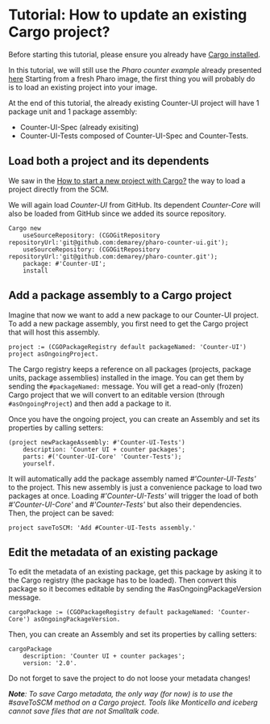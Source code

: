 # Tutorial: How to update an existing Cargo project?

Before starting this tutorial, please ensure you already have [Cargo installed](https://github.com/demarey/cargo#install-cargo).

In this tutorial, we will still use the *Pharo counter example* already presented [here](https://github.com/demarey/cargo/blob/master/tutorial/start-a-new-project.md#counter)
Starting from a fresh Pharo image, the first thing you will probably do is to load an existing project into your image.

At the end of this tutorial, the already existing Counter-UI project will have 1 package unit and 1 package assembly:
* Counter-UI-Spec (already exisiting)
* Counter-UI-Tests composed of Counter-UI-Spec and Counter-Tests.



## Load both a project and its dependents
We saw in the [How to start a new project with Cargo?](https://github.com/demarey/cargo/blob/master/tutorial/start-a-new-project.md#load-both-a-project-and-its-dependents-from-scm) the way to load a project directly from the SCM.

We will again load *Counter-UI* from GitHub. Its dependent *Counter-Core* will also be loaded from GitHub since we added its source repository.
``` smalltalk
Cargo new 
	useSourceRepository: (CGOGitRepository repositoryUrl:'git@github.com:demarey/pharo-counter-ui.git');
	useSourceRepository: (CGOGitRepository repositoryUrl:'git@github.com:demarey/pharo-counter.git');
	package: #'Counter-UI';
	install
```

## Add a package assembly to a Cargo project
Imagine that now we want to add a new package to our Counter-UI project. To add a new package assembly, you first need to get the Cargo project that will host this assembly.
``` smalltalk
project := (CGOPackageRegistry default packageNamed: 'Counter-UI') project asOngoingProject.
```
The Cargo registry keeps a reference on all packages (projects, package units, package assemblies) installed in the image. You can get them by sending the `#packageNamed:` message. You will get a read-only (frozen) Cargo project that we will convert to an editable version (through `#asOngoingProject`) and then add a package to it.

Once you have the ongoing project, you can create an Assembly and set its properties by calling setters:
``` smalltalk
(project newPackageAssembly: #'Counter-UI-Tests')
	description: 'Counter UI + counter packages';
	parts: #('Counter-UI-Core' 'Counter-Tests');
	yourself.
```
It will automatically add the package assembly named *#'Counter-UI-Tests'* to the project. This new assembly is just a convenience package to load two packages at once. Loading *#'Counter-UI-Tests'* will trigger the load of both *#'Counter-UI-Core'* and *#'Counter-Tests'* but also their dependencies.
Then, the project can be saved:
``` smalltalk
project saveToSCM: 'Add #Counter-UI-Tests assembly.'
```

## Edit the metadata of an existing package
To edit the metadata of an existing package, get this package by asking it to the Cargo registry (the package has to be loaded). Then convert this package so it becomes editable by sending the #asOngoingPackageVersion message.
``` smalltalk
cargoPackage := (CGOPackageRegistry default packageNamed: 'Counter-Core') asOngoingPackageVersion.
```

Then, you can create an Assembly and set its properties by calling setters:
``` smalltalk
cargoPackage 
	description: 'Counter UI + counter packages';
	version: '2.0'.
```
Do not forget to save the project to do not loose your metadata changes!

*__Note__: To save Cargo metadata, the only way (for now) is to use the #saveToSCM method on a Cargo project. Tools like Monticello and iceberg cannot save files that are not Smalltalk code.*
